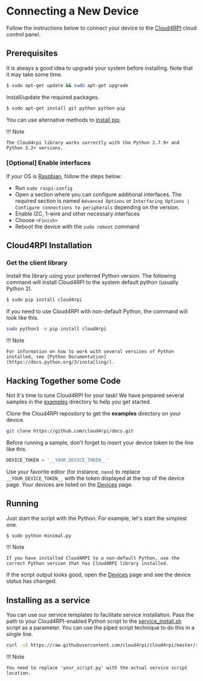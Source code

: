 # Connecting a New Device

Follow the instructions below to connect your device to the [Cloud4RPI](https://cloud4rpi.io) cloud control panel.

## Prerequisites

It is always a good idea to upgrade your system before installing. Note that it may take some time.

``` bash
$ sudo apt-get update && sudo apt-get upgrade
```

Install/update the required packages.

``` bash
$ sudo apt-get install git python python-pip
```

You can use alternative methods to [install pip](https://pip.pypa.io/en/stable/installing.html).

!!! Note

    The Cloud4rpi library works correctly with the Python 2.7.9+ and Python 3.2+ versions.


### [Optional] Enable interfaces
If your OS is [Raspbian](https://www.raspberrypi.org/downloads/raspbian/), follow the steps below:

- Run `sudo raspi-config`
- Open a section where you can configure additional interfaces. The required section is named `Advanced Options` or `Interfacing Options | Configure connections to peripherals` depending on the version.
- Enable I2C, 1-wire and other necessary interfaces
- Choose `<Finish>`
- Reboot the device with the `sudo reboot` command


## Cloud4RPI Installation
### Get the client library

Install the library using your preferred Python version. The following command will install Cloud4RPI to the system default python (usually Python 2).

``` bash
$ sudo pip install cloud4rpi
```

If you need to use Cloud4RPI with non-default Python, the command will look like this.

``` bash
sudo python3 -m pip install cloud4rpi
```

!!! Note

    For information on how to work with several versions of Python installed, see [Python Documentation](https://docs.python.org/3/installing/).

## Hacking Together some Code

Not it's time to tune Cloud4RPI for your task! We have prepared several samples in the [examples](https://github.com/cloud4rpi/cloud4rpi/tree/master/examples) directory to help you get started.

Clone the Cloud4RPI repository to get the **examples** directory on your device.

``` bash
git clone https://github.com/cloud4rpi/docs.git
```

Before running a sample, don't forget to insert your device token to the line like this.

``` python
DEVICE_TOKEN = '__YOUR_DEVICE_TOKEN__'
```

Use your favorite editor (for instance, `nano`) to replace `__YOUR_DEVICE_TOKEN__` with the token displayed at the top of the device page. Your devices are listed on the [Devices](https://cloud4rpi.io/devices) page.


## Running

Just start the script with the Python. For example, let's start the simplest one.

``` bash
$ sudo python minimal.py
```

!!! Note

    If you have installed Cloud4RPI to a non-default Python, use the correct Python version that has Cloud4RPI library installed.

If the script output looks good, open the [Devices](https://cloud4rpi.io/devices) page and see the device status has changed.


## Installing as a service

You can use our service templates to facilitate service installation. Pass the path to your Cloud4RPI-enabled Python script to the [service_install.sh](https://github.com/cloud4rpi/cloud4rpi/blob/master/service_install.sh) script as a parameter. You can use the piped script technique to do this in a single line.

``` bash
curl -sS https://raw.githubusercontent.com/cloud4rpi/cloud4rpi/master/service_install.sh | sudo bash -s your_script.py
```

!!! Note

    You need to replace 'your_script.py' with the actual service script location.
